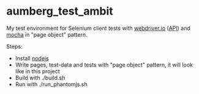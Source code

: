 # aumberg_test_ambit

My test environment for Selenium client tests with [webdriver.io](http://webdriver.io/guide.html) ([API](http://webdriver.io/api.html)) and [mocha](https://github.com/mochajs/mocha) in "page object" pattern.

Steps:
* Install [nodejs](https://nodejs.org/en/download/)
* Write pages, test-data and tests with "page object" pattern, it will look like in this project
* Build with ./build.sh
* Run with ./run_phantomjs.sh